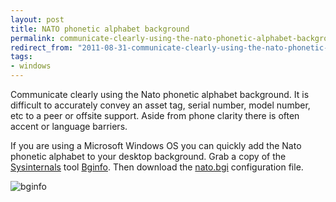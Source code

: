 ```yaml
---
layout: post
title: NATO phonetic alphabet background
permalink: communicate-clearly-using-the-nato-phonetic-alphabet-background
redirect_from: "2011-08-31-communicate-clearly-using-the-nato-phonetic-alphabet-background/"
tags:
- windows
---
```


Communicate clearly using the Nato phonetic alphabet background. It is difficult to accurately convey an asset tag, serial number, model number, etc to a peer or offsite support. Aside from phone clarity there is often accent or language barriers.

If you are using a Microsoft Windows OS you can quickly add the Nato phonetic alphabet to your desktop background. Grab a copy of the [Sysinternals](href="http://technet.microsoft.com/en-us/sysinternals/bb545021) tool [Bginfo](http://technet.microsoft.com/en-us/sysinternals/bb897557).
Then download the [nato.bgi](/content/download/windows/nato.bgi) configuration file.

![bginfo](/content/img/bginfo.png)
